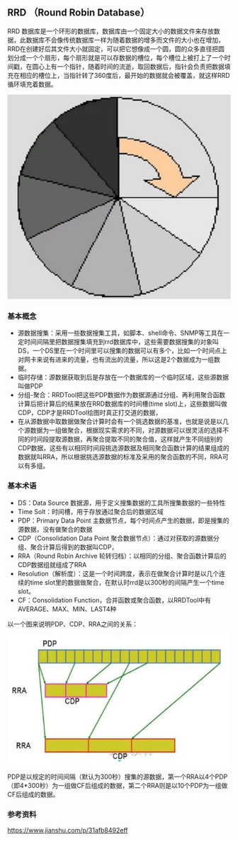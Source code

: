 ## RRD （Round Robin Database）
RRD 数据库是一个环形的数据库，数据库由一个固定大小的数据文件来存放数据，此数据库不会像传统数据库一样为随着数据的增多而文件的大小也在增加，RRD在创建好后其文件大小就固定，可以把它想像成一个圆，圆的众多直径把圆划分成一个个扇形，每个扇形就是可以存数据的槽位，每个槽位上被打上了一个时间戳，在圆心上有一个指针，随着时间的流逝，取回数据后，指针会负责把数据填充在相应的槽位上，当指针转了360度后，最开始的数据就会被覆盖，就这样RRD循环填充着数据。

![](images/rrd-summary-01.jpg)
    
### 基本概念
- 源数据搜集：采用一些数据搜集工具，如脚本、shell命令、SNMP等工具在一定时间间隔里把数据搜集填充到rrd数据库中，这些需要数据搜集的对象叫DS，一个DS里在一个时间里可以搜集的数据可以有多个，比如一个时间点上对网卡来说有进来的流量，也有流出的流量，所以这是2个数据成为一组数据。
- 临时存储：源数据获取到后是存放在一个数据库的一个临时区域，这些源数据叫做PDP
- 分组-聚合：RRDTool把这些PDP数据作为数据源通过分组、再利用聚合函数计算后把计算后的结果放在RRD数据库的时间槽(time slot)上，这些数据叫做CDP，CDP才是RRDTool绘图时真正打交道的数据，
- 在从源数据中取数据做聚合计算时会有一个挑选数据的基准，也就是说是以几个源数据为一组做聚合，根据现实需求的不同，对源数据可以很灵活的选择不同的时间段提取源数据，再聚合提取不同的聚合值，这样就产生不同组别的CDP数据，这些有以相同时间段挑选源数据及相同聚合函数计算的结果组成的数据就叫RRA，所以根据挑选源数据的标准及采用的聚合函数的不同，RRA可以有多组。

### 基本术语
- DS：Data Source 数据源，用于定义搜集数据的工具所搜集数据的一些特性
- Time Solt：时间槽，用于存放通过聚合后的数据区域
- PDP：Primary Data Point 主数据节点，每个时间点产生的数据，即是搜集的源数据，没有做聚合的数据
- CDP（Consolidation Data Point 聚合数据节点）：通过对获取的源数据分组、聚合计算后得到的数据叫CDP，
- RRA（Round Robin Archive 轮转归档）：以相同的分组、聚合函数计算后的CDP数据组就组成了RRA
- Resolution（解析度）：这是一个时间跨度，表示在做聚合计算时是以几个连续的time slot里的数据做聚合，在默认时rrd是以300秒的间隔产生一个time slot。
- CF：Consolidation Function，合并函数或聚合函数，以RRDTool中有AVERAGE、MAX、MIN、LAST4种

以一个图来说明PDP、CDP、RRA之间的关系：

![](images/rrd-summary-02.jpg)

PDP是以规定的时间间隔（默认为300秒）搜集的源数据，第一个RRA以4个PDP（即4*300秒）为一组做CF后组成的数据，第二个RRA则是以10个PDP为一组做CF后组成的数据。    
    
    
### 参考资料
https://www.jianshu.com/p/31afb8492eff
